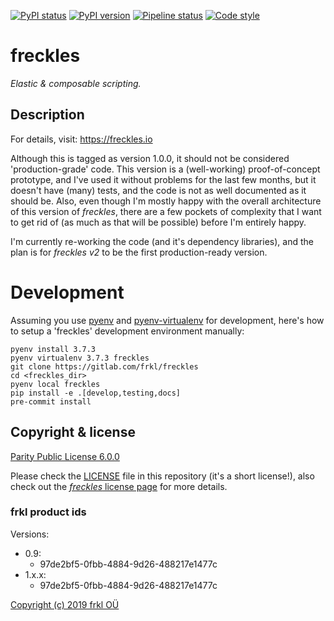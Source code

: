 [![PyPI status](https://img.shields.io/pypi/status/freckles.svg)](https://pypi.python.org/pypi/freckles/)
[![PyPI version](https://img.shields.io/pypi/v/freckles.svg)](https://pypi.python.org/pypi/freckles/)
[![Pipeline status](https://gitlab.com/freckles-io/freckles/badges/develop/pipeline.svg)](https://gitlab.com/freckles-io/freckles/pipelines)
[![Code style](https://img.shields.io/badge/code%20style-black-000000.svg)](https://github.com/ambv/black)

# freckles

*Elastic & composable scripting.*


## Description

For details, visit: https://freckles.io

Although this is tagged as version 1.0.0, it should not be considered 'production-grade' code. This version is a (well-working)
proof-of-concept prototype, and I've used it without problems for the last few months, but it doesn't have (many) tests, and
the code is not as well documented as it should be. Also, even though I'm mostly happy with the overall architecture of this
version of *freckles*, there are a few pockets of complexity that I want to get rid of (as much as that will be possible)
 before I'm entirely happy.

I'm currently re-working the code (and it's dependency libraries), and the plan is for *freckles v2* to be the first
production-ready version.


# Development

Assuming you use [pyenv](https://github.com/pyenv/pyenv) and [pyenv-virtualenv](https://github.com/pyenv/pyenv-virtualenv) for development, here's how to setup a 'freckles' development environment manually:

    pyenv install 3.7.3
    pyenv virtualenv 3.7.3 freckles
    git clone https://gitlab.com/frkl/freckles
    cd <freckles_dir>
    pyenv local freckles
    pip install -e .[develop,testing,docs]
    pre-commit install


## Copyright & license

[Parity Public License 6.0.0](https://licensezero.com/licenses/parity)


Please check the [LICENSE](/LICENSE) file in this repository (it's a short license!), also check out the [*freckles* license page](https://freckles.io/license) for more details.

### frkl product ids

Versions:

  - 0.9:
    - 97de2bf5-0fbb-4884-9d26-488217e1477c
  - 1.x.x:  
    - 97de2bf5-0fbb-4884-9d26-488217e1477c

[Copyright (c) 2019 frkl OÜ](https://frkl.io)
